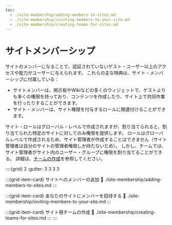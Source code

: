 ```yaml
---
toc:
  - ./site-membership/adding-members-to-sites.md
  - ./site-membership/inviting-members-to-your-site.md
  - ./site-membership/creating-teams-for-sites.md
---
```

# サイトメンバーシップ

サイトのメンバーになることで、認証されていないゲスト・ユーザー以上のアクセスや能力がユーザーに与えられます。 これらの主な特典は、サイト・メンバーシップに付属している：

* サイトメンバーは、掲示板やWikiなどの多くのウィジェットで、ゲストよりも多くの権限を持っており、コンテンツを作成したり、サイト上で共同作業を行ったりすることができます。
* サイト・メンバーは、サイト権限を付与するロールに関連付けることができます。

サイト・ロールはグローバル・レベルで作成されますが、割り当てられると、割り当てられた特定のサイトに対してのみ権限を提供します。 ロールはグローバルレベルで作成されるため、サイト管理者が作成することはできません（サイト管理者は自分のサイトの管理者権限しか持たないため）。 しかし、チームでは、サイト管理者がサイト内のユーザー・グループに権限を割り当てることができる。 詳細は、[チームの作成](./site-membership/creating-teams-for-sites.md)を参照してください。

::::{grid} 2
:gutter: 3 3 3 3

:::{grid-item-card} サイトへのメンバーの追加
:link: ./site-membership/adding-members-to-sites.md
:::

:::{grid-item-card} あなたのサイトにメンバーを招待する
:link: ./site-membership/inviting-members-to-your-site.md
:::

:::{grid-item-card} サイト用チームの作成
:link: ./site-membership/creating-teams-for-sites.md
:::
::::
